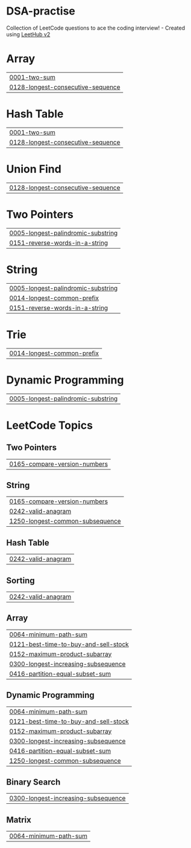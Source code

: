 # DSA-practise
Collection of LeetCode questions to ace the coding interview! - Created using [LeetHub v2](https://github.com/arunbhardwaj/LeetHub-2.0)


# Array
|  |
| ------- |
| [0001-two-sum](https://github.com/abhi1998goyal/DSA-practise/tree/master/0001-two-sum) |
| [0128-longest-consecutive-sequence](https://github.com/abhi1998goyal/DSA-practise/tree/master/0128-longest-consecutive-sequence) |
# Hash Table
|  |
| ------- |
| [0001-two-sum](https://github.com/abhi1998goyal/DSA-practise/tree/master/0001-two-sum) |
| [0128-longest-consecutive-sequence](https://github.com/abhi1998goyal/DSA-practise/tree/master/0128-longest-consecutive-sequence) |
# Union Find
|  |
| ------- |
| [0128-longest-consecutive-sequence](https://github.com/abhi1998goyal/DSA-practise/tree/master/0128-longest-consecutive-sequence) |
# Two Pointers
|  |
| ------- |
| [0005-longest-palindromic-substring](https://github.com/abhi1998goyal/DSA-LeetCode/tree/master/0005-longest-palindromic-substring) |
| [0151-reverse-words-in-a-string](https://github.com/abhi1998goyal/DSA-practise/tree/master/0151-reverse-words-in-a-string) |
# String
|  |
| ------- |
| [0005-longest-palindromic-substring](https://github.com/abhi1998goyal/DSA-LeetCode/tree/master/0005-longest-palindromic-substring) |
| [0014-longest-common-prefix](https://github.com/abhi1998goyal/DSA-LeetCode/tree/master/0014-longest-common-prefix) |
| [0151-reverse-words-in-a-string](https://github.com/abhi1998goyal/DSA-practise/tree/master/0151-reverse-words-in-a-string) |
# Trie
|  |
| ------- |
| [0014-longest-common-prefix](https://github.com/abhi1998goyal/DSA-LeetCode/tree/master/0014-longest-common-prefix) |
# Dynamic Programming
|  |
| ------- |
| [0005-longest-palindromic-substring](https://github.com/abhi1998goyal/DSA-LeetCode/tree/master/0005-longest-palindromic-substring) |
<!---LeetCode Topics Start-->
# LeetCode Topics
## Two Pointers
|  |
| ------- |
| [0165-compare-version-numbers](https://github.com/abhi1998goyal/DSA-LeetCode/tree/master/0165-compare-version-numbers) |
## String
|  |
| ------- |
| [0165-compare-version-numbers](https://github.com/abhi1998goyal/DSA-LeetCode/tree/master/0165-compare-version-numbers) |
| [0242-valid-anagram](https://github.com/abhi1998goyal/DSA-LeetCode/tree/master/0242-valid-anagram) |
| [1250-longest-common-subsequence](https://github.com/abhi1998goyal/DSA-LeetCode/tree/master/1250-longest-common-subsequence) |
## Hash Table
|  |
| ------- |
| [0242-valid-anagram](https://github.com/abhi1998goyal/DSA-LeetCode/tree/master/0242-valid-anagram) |
## Sorting
|  |
| ------- |
| [0242-valid-anagram](https://github.com/abhi1998goyal/DSA-LeetCode/tree/master/0242-valid-anagram) |
## Array
|  |
| ------- |
| [0064-minimum-path-sum](https://github.com/abhi1998goyal/DSA-LeetCode/tree/master/0064-minimum-path-sum) |
| [0121-best-time-to-buy-and-sell-stock](https://github.com/abhi1998goyal/DSA-LeetCode/tree/master/0121-best-time-to-buy-and-sell-stock) |
| [0152-maximum-product-subarray](https://github.com/abhi1998goyal/DSA-LeetCode/tree/master/0152-maximum-product-subarray) |
| [0300-longest-increasing-subsequence](https://github.com/abhi1998goyal/DSA-LeetCode/tree/master/0300-longest-increasing-subsequence) |
| [0416-partition-equal-subset-sum](https://github.com/abhi1998goyal/DSA-LeetCode/tree/master/0416-partition-equal-subset-sum) |
## Dynamic Programming
|  |
| ------- |
| [0064-minimum-path-sum](https://github.com/abhi1998goyal/DSA-LeetCode/tree/master/0064-minimum-path-sum) |
| [0121-best-time-to-buy-and-sell-stock](https://github.com/abhi1998goyal/DSA-LeetCode/tree/master/0121-best-time-to-buy-and-sell-stock) |
| [0152-maximum-product-subarray](https://github.com/abhi1998goyal/DSA-LeetCode/tree/master/0152-maximum-product-subarray) |
| [0300-longest-increasing-subsequence](https://github.com/abhi1998goyal/DSA-LeetCode/tree/master/0300-longest-increasing-subsequence) |
| [0416-partition-equal-subset-sum](https://github.com/abhi1998goyal/DSA-LeetCode/tree/master/0416-partition-equal-subset-sum) |
| [1250-longest-common-subsequence](https://github.com/abhi1998goyal/DSA-LeetCode/tree/master/1250-longest-common-subsequence) |
## Binary Search
|  |
| ------- |
| [0300-longest-increasing-subsequence](https://github.com/abhi1998goyal/DSA-LeetCode/tree/master/0300-longest-increasing-subsequence) |
## Matrix
|  |
| ------- |
| [0064-minimum-path-sum](https://github.com/abhi1998goyal/DSA-LeetCode/tree/master/0064-minimum-path-sum) |
<!---LeetCode Topics End-->